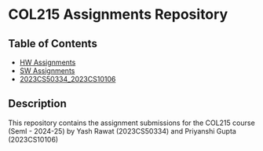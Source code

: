 # COL215 Assignments Repository

## Table of Contents

- [HW Assignments](https://github.com/priyanshiguptaiitd/COL215_assignments/tree/main/HW%20Assignments)
- [SW Assignments](https://github.com/priyanshiguptaiitd/COL215_assignments/tree/main/SW%20Assignments)
- [2023CS50334_2023CS10106](https://github.com/priyanshiguptaiitd/COL215_assignments/tree/main/2023CS50334_2023CS10106)

## Description

This repository contains the assignment submissions for the COL215 course (SemI - 2024-25) 
by Yash Rawat (2023CS50334) and Priyanshi Gupta (2023CS10106) 